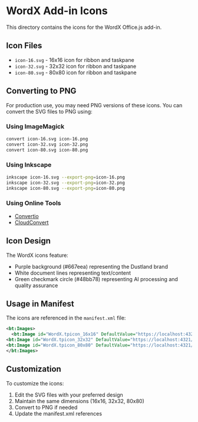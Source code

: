 # WordX Add-in Icons

This directory contains the icons for the WordX Office.js add-in.

## Icon Files

- `icon-16.svg` - 16x16 icon for ribbon and taskpane
- `icon-32.svg` - 32x32 icon for ribbon and taskpane
- `icon-80.svg` - 80x80 icon for ribbon and taskpane

## Converting to PNG

For production use, you may need PNG versions of these icons. You can convert the SVG files to PNG using:

### Using ImageMagick

```bash
convert icon-16.svg icon-16.png
convert icon-32.svg icon-32.png
convert icon-80.svg icon-80.png
```

### Using Inkscape

```bash
inkscape icon-16.svg --export-png=icon-16.png
inkscape icon-32.svg --export-png=icon-32.png
inkscape icon-80.svg --export-png=icon-80.png
```

### Using Online Tools

- [Convertio](https://convertio.co/svg-png/)
- [CloudConvert](https://cloudconvert.com/svg-to-png)

## Icon Design

The WordX icons feature:

- Purple background (#667eea) representing the Dustland brand
- White document lines representing text/content
- Green checkmark circle (#48bb78) representing AI processing and quality assurance

## Usage in Manifest

The icons are referenced in the `manifest.xml` file:

```xml
<bt:Images>
  <bt:Image id="WordX.tpicon_16x16" DefaultValue="https://localhost:4321/assets/icon-16.png"/>
<bt:Image id="WordX.tpicon_32x32" DefaultValue="https://localhost:4321/assets/icon-32.png"/>
<bt:Image id="WordX.tpicon_80x80" DefaultValue="https://localhost:4321/assets/icon-80.png"/>
</bt:Images>
```

## Customization

To customize the icons:

1. Edit the SVG files with your preferred design
2. Maintain the same dimensions (16x16, 32x32, 80x80)
3. Convert to PNG if needed
4. Update the manifest.xml references
